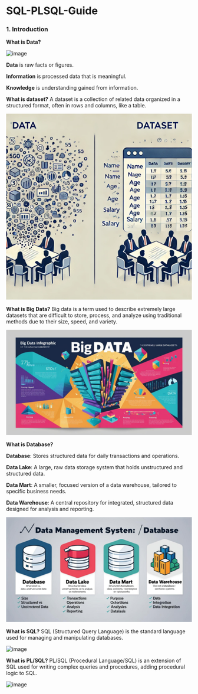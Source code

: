# SQL-PLSQL-Guide

### 1. Introduction

**What is Data?**

![image](https://github.com/user-attachments/assets/92a6b470-d97c-416a-85a3-dc5c945b202b)

**Data** is raw facts or figures.

**Information** is processed data that is meaningful.

**Knowledge** is understanding gained from information.

**What is dataset?** A dataset is a collection of related data organized in a structured format, often in rows and columns, like a table.

![image](https://raw.githubusercontent.com/lalagarali/SQL-PLSQL-Guide/refs/heads/main/43E5890B-0DB1-439D-B26C-91716842BD82.png)

**What is Big Data?** Big data is a term used to describe extremely large datasets that are difficult to store, process, and analyze using traditional methods due to their size, speed, and variety.

![image](https://raw.githubusercontent.com/lalagarali/SQL-PLSQL-Guide/refs/heads/main/IMG_6041.jpeg)

**What is Database?**

**Database**: Stores structured data for daily transactions and operations.

**Data Lake**: A large, raw data storage system that holds unstructured and structured data.

**Data Mart**: A smaller, focused version of a data warehouse, tailored to specific business needs.

**Data Warehouse**: A central repository for integrated, structured data designed for analysis and reporting.

![image](https://raw.githubusercontent.com/lalagarali/SQL-PLSQL-Guide/refs/heads/main/IMG_6046.jpeg)

**What is SQL?** SQL (Structured Query Language) is the standard language used for managing and manipulating databases.

![image](https://github.com/user-attachments/assets/ba989f99-6e85-4813-9cf5-d4dbfca66532)

**What is PL/SQL?** PL/SQL (Procedural Language/SQL) is an extension of SQL used for writing complex queries and procedures, adding procedural logic to SQL.

![image](https://github.com/user-attachments/assets/3f1e3e40-2758-4960-9d79-2d6c788b9f58)
